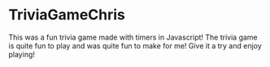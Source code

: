 # TriviaGameChris

This was a fun trivia game made with timers in Javascript! The trivia game is quite fun to play and was quite fun to make for me! Give it a try and enjoy playing! 
